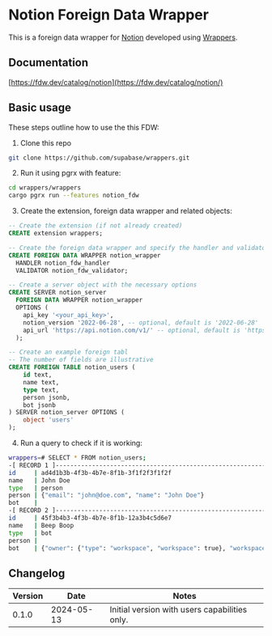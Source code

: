 # Notion Foreign Data Wrapper

This is a foreign data wrapper for [Notion](https://notion.so/) developed using [Wrappers](https://github.com/supabase/wrappers).

## Documentation

[https://fdw.dev/catalog/notion](https://fdw.dev/catalog/notion/)

## Basic usage

These steps outline how to use the this FDW:

1. Clone this repo

```bash
git clone https://github.com/supabase/wrappers.git
```

2. Run it using pgrx with feature:

```bash
cd wrappers/wrappers
cargo pgrx run --features notion_fdw
```

3. Create the extension, foreign data wrapper and related objects:

```sql
-- Create the extension (if not already created)
CREATE extension wrappers;
```

```sql
-- Create the foreign data wrapper and specify the handler and validator functions
CREATE FOREIGN DATA WRAPPER notion_wrapper
  HANDLER notion_fdw_handler
  VALIDATOR notion_fdw_validator;
```

```sql
-- Create a server object with the necessary options
CREATE SERVER notion_server
  FOREIGN DATA WRAPPER notion_wrapper
  OPTIONS (
    api_key '<your_api_key>',
    notion_version '2022-06-28', -- optional, default is '2022-06-28'
    api_url 'https://api.notion.com/v1/' -- optional, default is 'https://api.notion.com/v1/'
  );
```

```sql
-- Create an example foreign tabl
-- The number of fields are illustrative
CREATE FOREIGN TABLE notion_users (
    id text,
    name text,
    type text,
    person jsonb,
    bot jsonb
) SERVER notion_server OPTIONS (
    object 'users'
);
```


4. Run a query to check if it is working:

```bash
wrappers=# SELECT * FROM notion_users;
-[ RECORD 1 ]--------------------------------------------------------------------------------------------
id     | ad4d1b3b-4f3b-4b7e-8f1b-3f1f2f3f1f2f
name   | John Doe
type   | person
person | {"email": "john@doe.com", "name": "John Doe"}
bot    | 
-[ RECORD 2 ]--------------------------------------------------------------------------------------------
id     | 45f3b4b3-4f3b-4b7e-8f1b-12a3b4c5d6e7
name   | Beep Boop
type   | bot
person | 
bot    | {"owner": {"type": "workspace", "workspace": true}, "workspace_name": "John's workspace"}
````

## Changelog

| Version | Date       | Notes                                         |
| ------- | ---------- | --------------------------------------------- |
| 0.1.0   | 2024-05-13 | Initial version with users capabilities only. |
